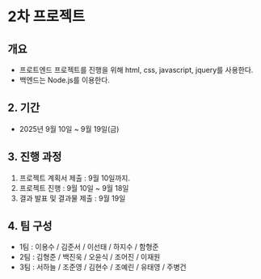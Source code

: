 # 2차 프로젝트
## 개요
- 프로트엔드 프로젝트를 진행을 위해 html, css, javascript, jquery를 사용한다.
- 백엔드는 Node.js를 이용한다.

## 2. 기간
 - 2025년 9월 10일  ~ 9월 19일(금)

## 3. 진행 과정
1. 프로젝트 계획서 제출 : 9월 10일까지.
2. 프로젝트 진행 : 9월 10일 ~ 9월 18일
3. 결과 발표 및 결과물 제출 : 9월 19일

## 4. 팀 구성
- 1팀 : 이용수 / 김준서 / 이선태 / 하지수 / 함형준
- 2팀 : 김형준 / 백진욱 / 오윤식 / 조어진 / 이재원 
- 3팀 : 서하늘 / 조준영 / 김현수 / 조예린 / 유태영 / 주병건 
